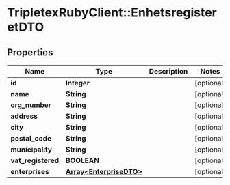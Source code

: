 # TripletexRubyClient::EnhetsregisteretDTO

## Properties
Name | Type | Description | Notes
------------ | ------------- | ------------- | -------------
**id** | **Integer** |  | [optional] 
**name** | **String** |  | [optional] 
**org_number** | **String** |  | [optional] 
**address** | **String** |  | [optional] 
**city** | **String** |  | [optional] 
**postal_code** | **String** |  | [optional] 
**municipality** | **String** |  | [optional] 
**vat_registered** | **BOOLEAN** |  | [optional] 
**enterprises** | [**Array&lt;EnterpriseDTO&gt;**](EnterpriseDTO.md) |  | [optional] 


